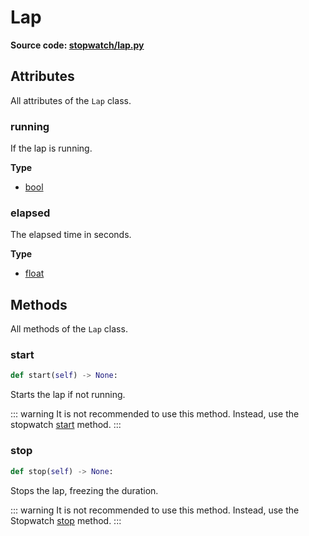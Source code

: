 # Lap

**Source code: [stopwatch/lap.py](https://github.com/devRMA/python-stopwatch2/blob/main/stopwatch/lap.py)**

## Attributes

All attributes of the `Lap` class.

### running

If the lap is running.

**Type**

- [bool](https://docs.python.org/3/library/functions.html#bool)

### elapsed

The elapsed time in seconds.

**Type**

- [float](https://docs.python.org/3/library/functions.html#float)

## Methods

All methods of the `Lap` class.

### start

```py
def start(self) -> None:
```

Starts the lap if not running.

::: warning
It is not recommended to use this method. Instead, use the stopwatch [start](/api/stopwatch.html#start) method.
:::

### stop

```py
def stop(self) -> None:
```

Stops the lap, freezing the duration.

::: warning
It is not recommended to use this method. Instead, use the Stopwatch [stop](/api/stopwatch.html#stop) method.
:::
